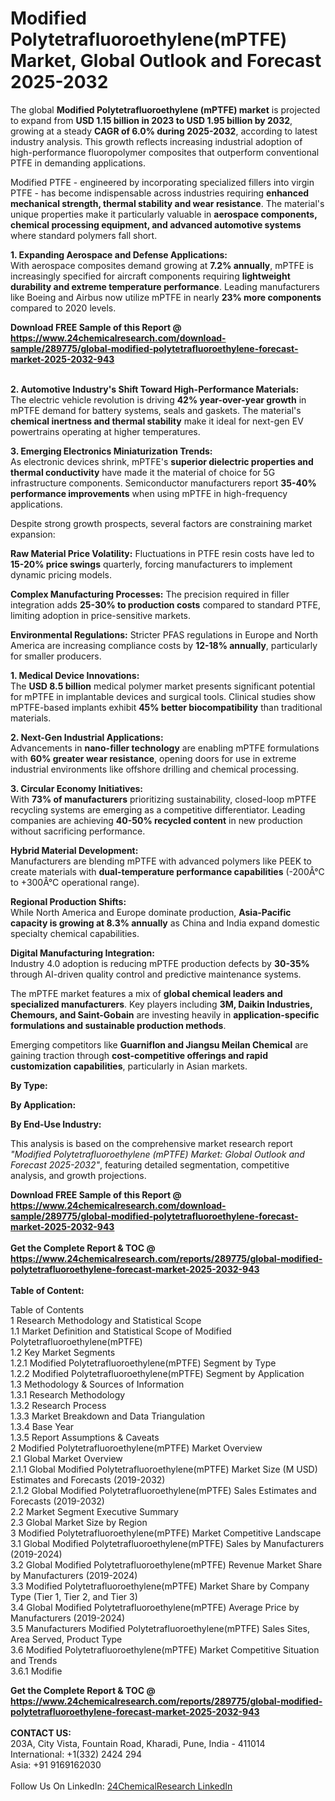 <h1>Modified Polytetrafluoroethylene(mPTFE) Market, Global Outlook and Forecast 2025-2032</h1><p>The global <strong>Modified Polytetrafluoroethylene (mPTFE) market</strong> is projected to expand from <strong>USD 1.15 billion in 2023 to USD 1.95 billion by 2032</strong>, growing at a steady <strong>CAGR of 6.0% during 2025-2032</strong>, according to latest industry analysis. This growth reflects increasing industrial adoption of high-performance fluoropolymer composites that outperform conventional PTFE in demanding applications.</p><p>Modified PTFE - engineered by incorporating specialized fillers into virgin PTFE - has become indispensable across industries requiring <strong>enhanced mechanical strength, thermal stability and wear resistance</strong>. The material's unique properties make it particularly valuable in <strong>aerospace components, chemical processing equipment, and advanced automotive systems</strong> where standard polymers fall short.</p><p><strong>1. Expanding Aerospace and Defense Applications:</strong><br>
With aerospace composites demand growing at <strong>7.2% annually</strong>, mPTFE is increasingly specified for aircraft components requiring <strong>lightweight durability and extreme temperature performance</strong>. Leading manufacturers like Boeing and Airbus now utilize mPTFE in nearly <strong>23% more components</strong> compared to 2020 levels.</p><div><b>Download FREE Sample of this Report @ 
            <a href="https://www.24chemicalresearch.com/download-sample/289775/global-modified-polytetrafluoroethylene-forecast-market-2025-2032-943">
            https://www.24chemicalresearch.com/download-sample/289775/global-modified-polytetrafluoroethylene-forecast-market-2025-2032-943</a></b></div><br><p><strong>2. Automotive Industry's Shift Toward High-Performance Materials:</strong><br>
The electric vehicle revolution is driving <strong>42% year-over-year growth</strong> in mPTFE demand for battery systems, seals and gaskets. The material's <strong>chemical inertness and thermal stability</strong> make it ideal for next-gen EV powertrains operating at higher temperatures.</p><p><strong>3. Emerging Electronics Miniaturization Trends:</strong><br>
As electronic devices shrink, mPTFE's <strong>superior dielectric properties and thermal conductivity</strong> have made it the material of choice for 5G infrastructure components. Semiconductor manufacturers report <strong>35-40% performance improvements</strong> when using mPTFE in high-frequency applications.</p><p>Despite strong growth prospects, several factors are constraining market expansion:</p><p><strong>Raw Material Price Volatility:</strong> Fluctuations in PTFE resin costs have led to <strong>15-20% price swings</strong> quarterly, forcing manufacturers to implement dynamic pricing models.</p><p><strong>Complex Manufacturing Processes:</strong> The precision required in filler integration adds <strong>25-30% to production costs</strong> compared to standard PTFE, limiting adoption in price-sensitive markets.</p><p><strong>Environmental Regulations:</strong> Stricter PFAS regulations in Europe and North America are increasing compliance costs by <strong>12-18% annually</strong>, particularly for smaller producers.</p><p><strong>1. Medical Device Innovations:</strong><br>
The <strong>USD 8.5 billion</strong> medical polymer market presents significant potential for mPTFE in implantable devices and surgical tools. Clinical studies show mPTFE-based implants exhibit <strong>45% better biocompatibility</strong> than traditional materials.</p><p><strong>2. Next-Gen Industrial Applications:</strong><br>
Advancements in <strong>nano-filler technology</strong> are enabling mPTFE formulations with <strong>60% greater wear resistance</strong>, opening doors for use in extreme industrial environments like offshore drilling and chemical processing.</p><p><strong>3. Circular Economy Initiatives:</strong><br>
With <strong>73% of manufacturers</strong> prioritizing sustainability, closed-loop mPTFE recycling systems are emerging as a competitive differentiator. Leading companies are achieving <strong>40-50% recycled content</strong> in new production without sacrificing performance.</p><p><strong>Hybrid Material Development:</strong><br>
	Manufacturers are blending mPTFE with advanced polymers like PEEK to create materials with <strong>dual-temperature performance capabilities</strong> (-200Â°C to +300Â°C operational range).</p><p><strong>Regional Production Shifts:</strong><br>
	While North America and Europe dominate production, <strong>Asia-Pacific capacity is growing at 8.3% annually</strong> as China and India expand domestic specialty chemical capabilities.</p><p><strong>Digital Manufacturing Integration:</strong><br>
	Industry 4.0 adoption is reducing mPTFE production defects by <strong>30-35%</strong> through AI-driven quality control and predictive maintenance systems.</p><p>The mPTFE market features a mix of <strong>global chemical leaders and specialized manufacturers</strong>. Key players including <strong>3M, Daikin Industries, Chemours, and Saint-Gobain</strong> are investing heavily in <strong>application-specific formulations and sustainable production methods</strong>.</p><p>Emerging competitors like <strong>Guarniflon and Jiangsu Meilan Chemical</strong> are gaining traction through <strong>cost-competitive offerings and rapid customization capabilities</strong>, particularly in Asian markets.</p><p><strong>By Type:</strong></p><p><strong>By Application:</strong></p><p><strong>By End-Use Industry:</strong></p><p>This analysis is based on the comprehensive market research report <em>"Modified Polytetrafluoroethylene (mPTFE) Market: Global Outlook and Forecast 2025-2032"</em>, featuring detailed segmentation, competitive analysis, and growth projections.</p><div><b>Download FREE Sample of this Report @ 
            <a href="https://www.24chemicalresearch.com/download-sample/289775/global-modified-polytetrafluoroethylene-forecast-market-2025-2032-943">
            https://www.24chemicalresearch.com/download-sample/289775/global-modified-polytetrafluoroethylene-forecast-market-2025-2032-943</a></b></div><br><div><b>Get the Complete Report & TOC @ 
            <a href="https://www.24chemicalresearch.com/reports/289775/global-modified-polytetrafluoroethylene-forecast-market-2025-2032-943">
            https://www.24chemicalresearch.com/reports/289775/global-modified-polytetrafluoroethylene-forecast-market-2025-2032-943</a></b></div><br>
            <b>Table of Content:</b><p>Table of Contents<br />
1 Research Methodology and Statistical Scope<br />
1.1 Market Definition and Statistical Scope of Modified Polytetrafluoroethylene(mPTFE)<br />
1.2 Key Market Segments<br />
1.2.1 Modified Polytetrafluoroethylene(mPTFE) Segment by Type<br />
1.2.2 Modified Polytetrafluoroethylene(mPTFE) Segment by Application<br />
1.3 Methodology & Sources of Information<br />
1.3.1 Research Methodology<br />
1.3.2 Research Process<br />
1.3.3 Market Breakdown and Data Triangulation<br />
1.3.4 Base Year<br />
1.3.5 Report Assumptions & Caveats<br />
2 Modified Polytetrafluoroethylene(mPTFE) Market Overview<br />
2.1 Global Market Overview<br />
2.1.1 Global Modified Polytetrafluoroethylene(mPTFE) Market Size (M USD) Estimates and Forecasts (2019-2032)<br />
2.1.2 Global Modified Polytetrafluoroethylene(mPTFE) Sales Estimates and Forecasts (2019-2032)<br />
2.2 Market Segment Executive Summary<br />
2.3 Global Market Size by Region<br />
3 Modified Polytetrafluoroethylene(mPTFE) Market Competitive Landscape<br />
3.1 Global Modified Polytetrafluoroethylene(mPTFE) Sales by Manufacturers (2019-2024)<br />
3.2 Global Modified Polytetrafluoroethylene(mPTFE) Revenue Market Share by Manufacturers (2019-2024)<br />
3.3 Modified Polytetrafluoroethylene(mPTFE) Market Share by Company Type (Tier 1, Tier 2, and Tier 3)<br />
3.4 Global Modified Polytetrafluoroethylene(mPTFE) Average Price by Manufacturers (2019-2024)<br />
3.5 Manufacturers Modified Polytetrafluoroethylene(mPTFE) Sales Sites, Area Served, Product Type<br />
3.6 Modified Polytetrafluoroethylene(mPTFE) Market Competitive Situation and Trends<br />
3.6.1 Modifie</p><div><b>Get the Complete Report & TOC @ 
            <a href="https://www.24chemicalresearch.com/reports/289775/global-modified-polytetrafluoroethylene-forecast-market-2025-2032-943">
            https://www.24chemicalresearch.com/reports/289775/global-modified-polytetrafluoroethylene-forecast-market-2025-2032-943</a></b></div><br><b>CONTACT US:</b><br>
            203A, City Vista, Fountain Road, Kharadi, Pune, India - 411014<br>
            International: +1(332) 2424 294<br>
            Asia: +91 9169162030 <br><br>
            Follow Us On LinkedIn: <a href="https://www.linkedin.com/company/24chemicalresearch/">24ChemicalResearch LinkedIn</a>